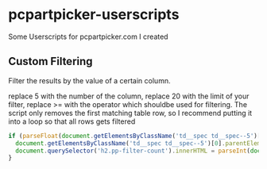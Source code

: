 # pcpartpicker-userscripts
Some Userscripts for pcpartpicker.com I created


## Custom Filtering
Filter the results by the value of a certain column.

replace 5 with the number of the column, replace 20 with the limit of your filter, replace >= with the operator which shouldbe used for filtering.
The script only removes the first matching table row, so I recommend putting it into a loop so that all rows gets filtered
```js
if (parseFloat(document.getElementsByClassName('td__spec td__spec--5')[0].innerText) >= 20) {
  document.getElementsByClassName('td__spec td__spec--5')[0].parentElement.remove();
  document.querySelector('h2.pp-filter-count').innerHTML = parseInt(document.querySelector('h2.pp-filter-count').innerHTML) - 1 + ' Compatible Products'
}
```
